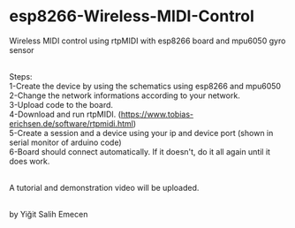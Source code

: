 # esp8266-Wireless-MIDI-Control
Wireless MIDI control using rtpMIDI with esp8266 board and mpu6050 gyro sensor<br><br>

Steps:<br>
1-Create the device by using the schematics using esp8266 and mpu6050<br>
2-Change the network informations according to your network.<br>
3-Upload code to the board.<br>
4-Download and run rtpMIDI. (https://www.tobias-erichsen.de/software/rtpmidi.html)<br>
5-Create a session and a device using your ip and device port (shown in serial monitor of arduino code)<br>
6-Board should connect automatically. If it doesn't, do it all again until it does work. <br><br>

A tutorial and demonstration video will be uploaded.<br><br>

by Yiğit Salih Emecen
